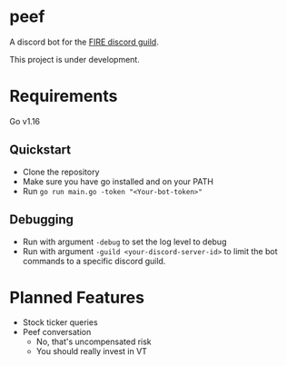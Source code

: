 # peef

A discord bot for the [FIRE discord guild](https://discord.gg/SYE2JCzsES).

This project is under development.
# Requirements
Go v1.16

## Quickstart
 - Clone the repository
 - Make sure you have go installed and on your PATH
 - Run `go run main.go -token "<Your-bot-token>"`

## Debugging
 - Run with argument `-debug` to set the log level to debug
 - Run with argument `-guild <your-discord-server-id>` to limit the bot commands to a specific discord guild. 

# Planned Features

- Stock ticker queries
- Peef conversation
  - No, that's uncompensated risk
  - You should really invest in VT
